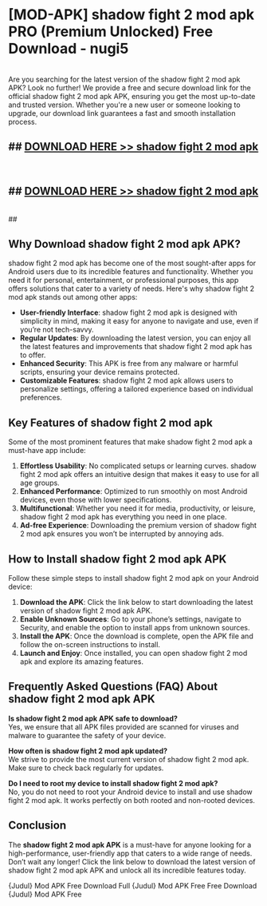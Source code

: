 # [MOD-APK] shadow fight 2 mod apk PRO (Premium Unlocked) Free Download - nugi5 <br>
<br>
Are you searching for the latest version of the shadow fight 2 mod apk APK? Look no further! We provide a free and secure download link for the official shadow fight 2 mod apk APK, ensuring you get the most up-to-date and trusted version. Whether you're a new user or someone looking to upgrade, our download link guarantees a fast and smooth installation process.


## ##  [DOWNLOAD HERE >> shadow fight 2 mod apk](http://freeplayer.one?title=shadow_fight_2_mod_apk&ref=M3)
  <br>

##  ## [DOWNLOAD HERE >> shadow fight 2 mod apk](http://freeplayer.one?title=shadow_fight_2_mod_apk&ref=M3)
  <br>
  ##



## Why Download shadow fight 2 mod apk APK?

shadow fight 2 mod apk has become one of the most sought-after apps for Android users due to its incredible features and functionality. Whether you need it for personal, entertainment, or professional purposes, this app offers solutions that cater to a variety of needs. Here's why shadow fight 2 mod apk stands out among other apps:

- **User-friendly Interface**: shadow fight 2 mod apk is designed with simplicity in mind, making it easy for anyone to navigate and use, even if you’re not tech-savvy.
- **Regular Updates**: By downloading the latest version, you can enjoy all the latest features and improvements that shadow fight 2 mod apk has to offer.
- **Enhanced Security**: This APK is free from any malware or harmful scripts, ensuring your device remains protected.
- **Customizable Features**: shadow fight 2 mod apk allows users to personalize settings, offering a tailored experience based on individual preferences.

## Key Features of shadow fight 2 mod apk

Some of the most prominent features that make shadow fight 2 mod apk a must-have app include:

1. **Effortless Usability**: No complicated setups or learning curves. shadow fight 2 mod apk offers an intuitive design that makes it easy to use for all age groups.
2. **Enhanced Performance**: Optimized to run smoothly on most Android devices, even those with lower specifications.
3. **Multifunctional**: Whether you need it for media, productivity, or leisure, shadow fight 2 mod apk has everything you need in one place.
4. **Ad-free Experience**: Downloading the premium version of shadow fight 2 mod apk ensures you won’t be interrupted by annoying ads.

## How to Install shadow fight 2 mod apk APK

Follow these simple steps to install shadow fight 2 mod apk on your Android device:

1. **Download the APK**: Click the link below to start downloading the latest version of shadow fight 2 mod apk APK.
2. **Enable Unknown Sources**: Go to your phone’s settings, navigate to Security, and enable the option to install apps from unknown sources.
3. **Install the APK**: Once the download is complete, open the APK file and follow the on-screen instructions to install.
4. **Launch and Enjoy**: Once installed, you can open shadow fight 2 mod apk and explore its amazing features.

## Frequently Asked Questions (FAQ) About shadow fight 2 mod apk APK

**Is shadow fight 2 mod apk APK safe to download?**  
Yes, we ensure that all APK files provided are scanned for viruses and malware to guarantee the safety of your device.

**How often is shadow fight 2 mod apk updated?**  
We strive to provide the most current version of shadow fight 2 mod apk. Make sure to check back regularly for updates.

**Do I need to root my device to install shadow fight 2 mod apk?**  
No, you do not need to root your Android device to install and use shadow fight 2 mod apk. It works perfectly on both rooted and non-rooted devices.

## Conclusion

The **shadow fight 2 mod apk APK** is a must-have for anyone looking for a high-performance, user-friendly app that caters to a wide range of needs. Don’t wait any longer! Click the link below to download the latest version of shadow fight 2 mod apk APK and unlock all its incredible features today.

{Judul} Mod APK Free
Download Full {Judul} Mod APK Free
Free Download {Judul} Mod APK Free


